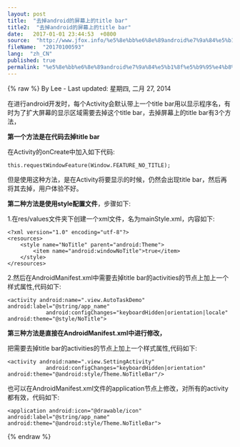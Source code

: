 ```yaml
---
layout: post
title:  "去掉android的屏幕上的title bar"
title2:  "去掉android的屏幕上的title bar"
date:   2017-01-01 23:44:53  +0800
source:  "http://www.jfox.info/%e5%8e%bb%e6%8e%89android%e7%9a%84%e5%b1%8f%e5%b9%95%e4%b8%8a%e7%9a%84title-bar.html"
fileName:  "20170100593"
lang:  "zh_CN"
published: true
permalink: "%e5%8e%bb%e6%8e%89android%e7%9a%84%e5%b1%8f%e5%b9%95%e4%b8%8a%e7%9a%84title-bar.html"
---
```

{% raw %}
By Lee - Last updated: 星期四, 二月 27, 2014

在进行android开发时，每个Activity会默认带上一个title bar用以显示程序名，有时为了扩大屏幕的显示区域需要去掉这个title bar，去掉屏幕上的title bar有3个方法，

**第一个方法是在代码去掉title bar**

在Activity的onCreate中加入如下代码:

    this.requestWindowFeature(Window.FEATURE_NO_TITLE);
    

但是使用这种方法，是在Activity将要显示的时候，仍然会出现title bar，然后再将其去掉，用户体验不好。

**第二种方法是使用style配置文件**，步骤如下:

1.在res/values文件夹下创建一个xml文件，名为mainStyle.xml，内容如下:

    <?xml version="1.0" encoding="utf-8"?>
    <resources>
        <style name="NoTitle" parent="android:Theme">
            <item name="android:windowNoTitle">true</item>
        </style>
    </resources>

2.然后在AndroidManifest.xml中需要去掉title bar的activities的节点上加上一个样式属性,代码如下:

    <activity android:name=".view.AutoTaskDemo" android:label="@string/app_name"
    			android:configChanges="keyboardHidden|orientation|locale" android:theme="@style/NoTitle">

**第三种方法是直接在AndroidManifest.xml中进行修改，**

把需要去掉title bar的activities的节点上加上一个样式属性,代码如下:

    <activity android:name=".view.SettingActivity"
    			android:configChanges="keyboardHidden|orientation" android:theme="@android:style/Theme.NoTitleBar"/>

也可以在AndroidManifest.xml文件的application节点上修改，对所有的activity都有效，代码如下:

    <application android:icon="@drawable/icon" android:label="@string/app_name" android:theme="@android:style/Theme.NoTitleBar">
{% endraw %}
